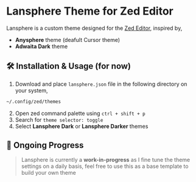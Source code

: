 # Lansphere Theme for Zed Editor

Lansphere is a custom theme designed for the [Zed Editor](https://zed.dev), inspired by,

- **Anysphere** theme (deafult Cursor theme)
- **Adwaita Dark** theme

## 🛠 Installation & Usage (for now)

1. Download and place `lansphere.json` file in the following directory on your system,
```bash
~/.config/zed/themes
```
2. Open zed command palette using `ctrl + shift + p`
3. Search for `theme selector: toggle`
4. Select **Lansphere Dark** or **Lansphere Darker** themes

## 🚧 Ongoing Progress

> Lansphere is currently a **work-in-progress** as I fine tune the theme settings on a daily basis, feel free to use this as a base template to build your own theme
